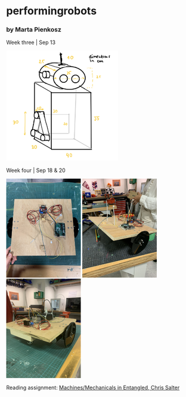 # performingrobots
### by Marta Pienkosz

Week three | Sep 13

<img src="https://github.com/martapienkosz/performingrobots/blob/main/images/robotSketch.png" width="300">


Week four | Sep 18 & 20

<img src="https://github.com/martapienkosz/performingrobots/blob/main/images/base1.JPG" width="200"> <img src="https://github.com/martapienkosz/performingrobots/blob/main/images/base2.JPG" width="200"> <img src="https://github.com/martapienkosz/performingrobots/blob/main/images/base6.JPG" width="200">

Reading assignment: [Machines/Mechanicals in Entangled, Chris Salter](https://github.com/martapienkosz/performingrobots/blob/main/september18/README.md)


